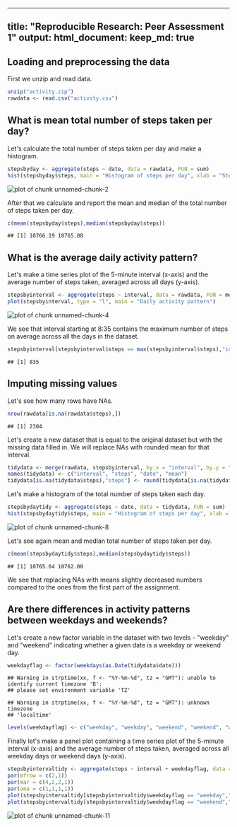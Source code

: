 

---
title: "Reproducible Research: Peer Assessment 1"
output: 
  html_document:
    keep_md: true
---


## Loading and preprocessing the data
First we unzip and read data.

```r
unzip("activity.zip")
rawdata <- read.csv("activity.csv")
```


## What is mean total number of steps taken per day?
Let's calculate the total number of steps taken per day and make a histogram.

```r
stepsbyday <- aggregate(steps ~ date, data = rawdata, FUN = sum)
hist(stepsbyday$steps, main = "Histogram of steps per day", xlab = "Steps")
```

![plot of chunk unnamed-chunk-2](figure/unnamed-chunk-2-1.png) 

After that we calculate and report the mean and median of the total number of steps taken per day.

```r
c(mean(stepsbyday$steps),median(stepsbyday$steps))
```

```
## [1] 10766.19 10765.00
```

## What is the average daily activity pattern?
Let's make a time series plot of the 5-minute interval (x-axis) and the average number of steps taken, averaged across all days (y-axis).

```r
stepsbyinterval <- aggregate(steps ~ interval, data = rawdata, FUN = mean)
plot(stepsbyinterval, type = "l", main = "Daily activity pattern")
```

![plot of chunk unnamed-chunk-4](figure/unnamed-chunk-4-1.png) 

We see that interval starting at 8:35 contains the maximum number of steps on average across all the days in the dataset.

```r
stepsbyinterval[stepsbyinterval$steps == max(stepsbyinterval$steps),"interval"]
```

```
## [1] 835
```

## Imputing missing values
Let's see how many rows have NAs.

```r
nrow(rawdata[is.na(rawdata$steps),])
```

```
## [1] 2304
```

Let's create a new dataset that is equal to the original dataset but with the missing data filled in. We will replace NAs with rounded mean for that interval.

```r
tidydata <- merge(rawdata, stepsbyinterval, by.x = "interval", by.y = "interval")
names(tidydata) <- c("interval", "steps", "date", "mean")
tidydata[is.na(tidydata$steps),"steps"] <- round(tidydata[is.na(tidydata$steps),"mean"])
```

Let's make a histogram of the total number of steps taken each day. 

```r
stepsbydaytidy <- aggregate(steps ~ date, data = tidydata, FUN = sum)
hist(stepsbydaytidy$steps, main = "Histogram of steps per day", xlab = "Steps")
```

![plot of chunk unnamed-chunk-8](figure/unnamed-chunk-8-1.png) 

Let's see again mean and median total number of steps taken per day.

```r
c(mean(stepsbydaytidy$steps),median(stepsbydaytidy$steps))
```

```
## [1] 10765.64 10762.00
```

We see that replacing NAs with means slightly decreased numbers compared to the ones from the first part of the assignment.

## Are there differences in activity patterns between weekdays and weekends?
Let's create a new factor variable in the dataset with two levels - "weekday" and "weekend" indicating whether a given date is a weekday or weekend day.

```r
weekdayflag <- factor(weekdays(as.Date(tidydata$date)))
```

```
## Warning in strptime(xx, f <- "%Y-%m-%d", tz = "GMT"): unable to identify current timezone 'B':
## please set environment variable 'TZ'
```

```
## Warning in strptime(xx, f <- "%Y-%m-%d", tz = "GMT"): unknown timezone
## 'localtime'
```

```r
levels(weekdayflag) <- c("weekday", "weekday", "weekend", "weekend", "weekday", "weekday", "weekday")
```

Finally let's make a panel plot containing a time series plot  of the 5-minute interval (x-axis) and the average number of steps taken, averaged across all weekday days or weekend days (y-axis).

```r
stepsbyintervaltidy <- aggregate(steps ~ interval + weekdayflag, data = cbind(tidydata,weekdayflag), FUN = mean)
par(mfrow = c(2,1))
par(mar = c(4,2,2,1))
par(oma = c(1,1,1,1))
plot(stepsbyintervaltidy[stepsbyintervaltidy$weekdayflag == "weekday","interval"],stepsbyintervaltidy[stepsbyintervaltidy$weekdayflag == "weekday","steps"], type = "l", main = "weekday", xlab = "interval", ylab = "steps, avg.")
plot(stepsbyintervaltidy[stepsbyintervaltidy$weekdayflag == "weekend","interval"],stepsbyintervaltidy[stepsbyintervaltidy$weekdayflag == "weekend","steps"], type = "l", main = "weekend", xlab = "interval", ylab = "steps, avg.")
```

![plot of chunk unnamed-chunk-11](figure/unnamed-chunk-11-1.png) 
